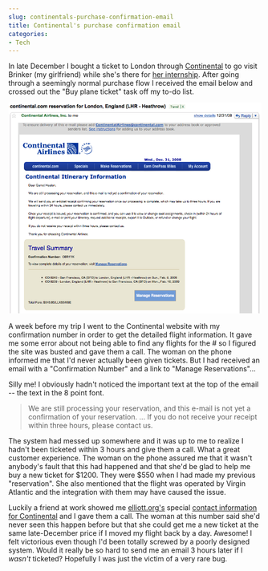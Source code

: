 ```yaml
---
slug: continentals-purchase-confirmation-email
title: Continental's purchase confirmation email
categories:
- Tech
---
```


In late December I bought a ticket to London through [Continental](http://www.continental.com) to go visit Brinker (my girlfriend) while she's there for [her internship](http://www.tate.org.uk). After going through a seemingly normal purchase flow I received the email below and crossed out the "Buy plane ticket" task off my to-do list.

[![Continental confirmation email](/assets/continental_email.png)](http://powdahound.com/wp-content/uploads/2009/02/continental_email.png)

A week before my trip I went to the Continental website with my confirmation number in order to get the detailed flight information. It gave me some error about not being able to find any flights for the # so I figured the site was busted and gave them a call. The woman on the phone informed me that I'd never actually been given tickets. But I had received an email with a "Confirmation Number" and a link to "Manage Reservations"...

Silly me! I obviously hadn't noticed the important text at the top of the email -- the text in the 8 point font.

<blockquote>We are still processing your reservation, and this e-mail is not yet a confirmation of your reservation. … If you do not receive your receipt within three hours, please contact us.</blockquote>

The system had messed up somewhere and it was up to me to realize I hadn't been ticketed within 3 hours and give them a call. What a great customer experience. The woman on the phone assured me that it wasn't anybody's fault that this had happened and that she'd be glad to help me buy a new ticket for $1200. They were $550 when I had made my previous "reservation". She also mentioned that the flight was operated by Virgin Atlantic and the integration with them may have caused the issue.

Luckily a friend at work showed me [elliott.org's](http://www.elliott.org/) special [contact information for Continental](http://www.elliott.org/help/continental-airlines/) and I gave them a call. The woman at this number said she'd never seen this happen before but that she could get me a new ticket at the same late-December price if I moved my flight back by a day. Awesome! I felt victorious even though I'd been totally screwed by a poorly designed system. Would it really be so hard to send me an email 3 hours later if I _wasn't_ ticketed? Hopefully I was just the victim of a very rare bug.
